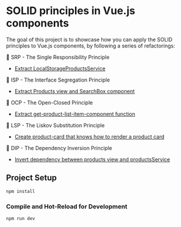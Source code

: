 # SOLID principles in Vue.js components

The goal of this project is to showcase how you can apply the SOLID principles to Vue.js components, by following a series of refactorings:

🎯 SRP - The Single Responsibility Principle

- [Extract LocalStorageProductsService](./src/services/local-storage-products-service.js)

🧵 ISP - The Interface Segregation Principle

- [Extract Products view and SearchBox component](./src/components/search-box.vue)

🚪 OCP - The Open-Closed Principle

- [Extract get-product-list-item-component function](./src/utils/get-product-list-item-component.js)

🧩 LSP - The Liskov Substitution Principle

- [Create product-card that knows how to render a product card](./src/components/product-card.vue)

🔌 DIP - The Dependency Inversion Principle

- [Invert dependency between products view and productsService](./src/components/products-list.vue)

## Project Setup

```sh
npm install
```

### Compile and Hot-Reload for Development

```sh
npm run dev
```
